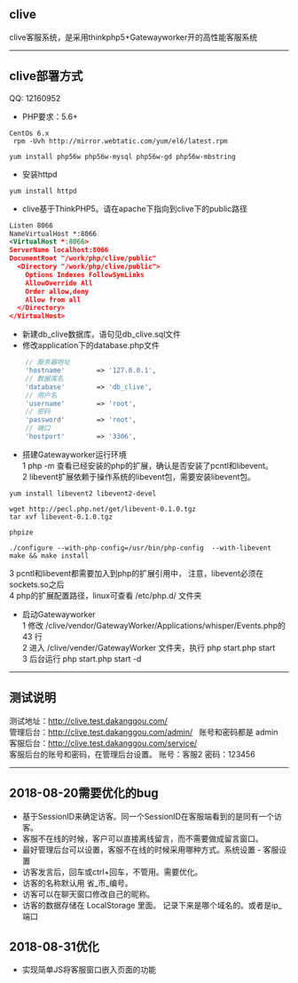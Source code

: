 ## clive
clive客服系统，是采用thinkphp5+Gatewayworker开的高性能客服系统  

***
## clive部署方式
QQ: 12160952     
* PHP要求：5.6+    

```text
CentOs 6.x
 rpm -Uvh http://mirror.webtatic.com/yum/el6/latest.rpm  

yum install php56w php56w-mysql php56w-gd php56w-mbstring 

```

* 安装httpd      
```text
yum install httpd
```


* clive基于ThinkPHP5。请在apache下指向到clive下的public路径

```xml
Listen 8066
NameVirtualHost *:8066
<VirtualHost *:8066>
ServerName localhost:8066
DocumentRoot "/work/php/clive/public"
  <Directory "/work/php/clive/public">
    Options Indexes FollowSymLinks
    AllowOverride All
    Order allow,deny
    Allow from all
  </Directory>
</VirtualHost>
```

* 新建db_clive数据库，语句见db_clive.sql文件
* 修改application下的database.php文件
```php
    // 服务器地址
    'hostname'        => '127.0.0.1',
    // 数据库名
    'database'        => 'db_clive',
    // 用户名
    'username'        => 'root',
    // 密码
    'password'        => 'root',
    // 端口
    'hostport'        => '3306',
```

* 搭建Gatewayworker运行环境    
1 php -m 查看已经安装的php的扩展，确认是否安装了pcntl和libevent。   
2 libevent扩展依赖于操作系统的libevent包，需要安装libevent包。
```text
yum install libevent2 libevent2-devel

wget http://pecl.php.net/get/libevent-0.1.0.tgz
tar xvf libevent-0.1.0.tgz

phpize

./configure --with-php-config=/usr/bin/php-config  --with-libevent
make && make install
```
3 pcntl和libevent都需要加入到php的扩展引用中， 注意，libevent必须在sockets.so之后    
4 php的扩展配置路径，linux可查看 /etc/php.d/ 文件夹    


* 启动Gatewayworker   
1 修改 /clive/vendor/GatewayWorker/Applications/whisper/Events.php的 43 行  
2 进入 /clive/vender/GatewayWorker 文件夹，执行 php start.php start   
3 后台运行  php start.php start -d  



***  
## 测试说明
测试地址：http://clive.test.dakanggou.com/ <br>
管理后台：http://clive.test.dakanggou.com/admin/ &nbsp;&nbsp;账号和密码都是  admin<br>
客服后台：http://clive.test.dakanggou.com/service/ <br>
客服后台的账号和密码，在管理后台设置。  账号：客服2  密码：123456

***
## 2018-08-20需要优化的bug
* 基于SessionID来确定访客。同一个SessionID在客服端看到的是同有一个访客。
* 客服不在线的时候，客户可以直接离线留言，而不需要做成留言窗口。 
* 最好管理后台可以设置，客服不在线的时候采用哪种方式。系统设置 - 客服设置
* 访客发言后，回车或ctrl+回车，不管用。需要优化。
* 访客的名称默认用 省_市_编号。
* 访客可以在聊天窗口修改自己的昵称。
* 访客的数据存储在 LocalStorage 里面。 记录下来是哪个域名的。或者是ip_端口


## 2018-08-31优化
* 实现简单JS将客服窗口嵌入页面的功能
